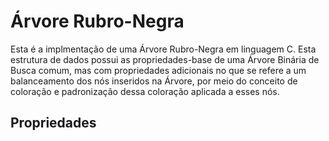 # Árvore Rubro-Negra

Esta é a implmentação de uma Árvore Rubro-Negra em linguagem C. Esta estrutura de dados possui as propriedades-base de uma Árvore Binária de Busca comum, mas com propriedades adicionais no que se refere a um balanceamento dos nós inseridos na Árvore, por meio do conceito de coloração e padronização dessa coloração aplicada a esses nós.

## Propriedades
